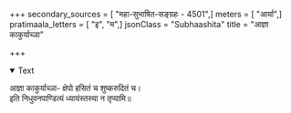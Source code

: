 +++
secondary_sources = [ "महा-सुभाषित-सङ्ग्रहः - 4501",]
meters = [ "आर्या",]
pratimaala_letters = [ "इ", "म",]
jsonClass = "Subhaashita"
title = "आज्ञा काकुर्याच्ञा"

+++

<details open><summary>Text</summary>

आज्ञा काकुर्याच्ञा- क्षेपो हसितं च शुष्करुदितं च।  
इति निधुवनपाण्डित्यं ध्यायंस्तस्या न तृप्यामि॥
</details>
